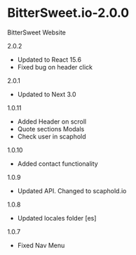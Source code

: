 # BitterSweet.io-2.0.0
BitterSweet Website

2.0.2

* Updated to React 15.6
* Fixed bug on header click

2.0.1

* Updated to Next 3.0

1.0.11

* Added Header on scroll
* Quote sections Modals
* Check user in scaphold

1.0.10

* Added contact functionality

1.0.9

* Updated API. Changed to scaphold.io

1.0.8

* Updated locales folder [es]

1.0.7

* Fixed Nav Menu
